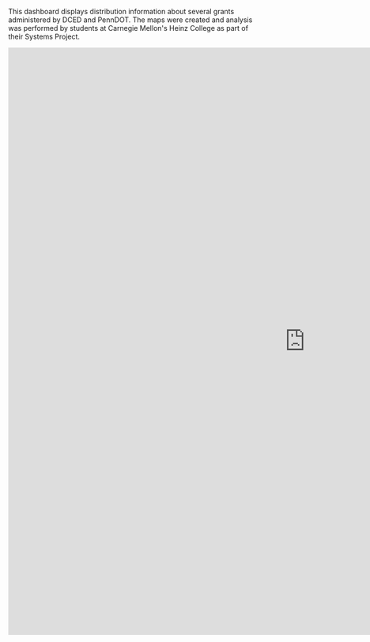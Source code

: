 This dashboard displays distribution information about several grants administered by DCED and PennDOT. The maps were created and analysis was performed by students at Carnegie Mellon's Heinz College as part of their Systems Project.

<iframe src="https://insights.arcgis.com/index.html?rsource=https%3A%2F%2Fwww.esri.com%2Fen-us%2Farcgis%2Fproducts%2Farcgis-insights%2Fsign-in#/embed/e4888fb7f27c48a79827538a7bd7da69" width="1200" height="1190" frameborder="0"></iframe>
